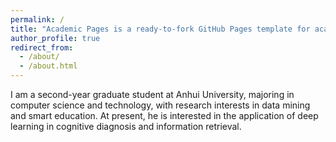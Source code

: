 ```yaml
---
permalink: /
title: "Academic Pages is a ready-to-fork GitHub Pages template for academic personal websites"
author_profile: true
redirect_from: 
  - /about/
  - /about.html
---
```


I am a second-year graduate student at Anhui University, majoring in computer science and technology, with research interests in data mining and smart education. At present, he is interested in the application of deep learning in cognitive diagnosis and information retrieval.
